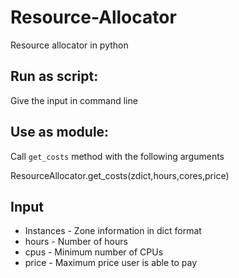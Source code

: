 # Resource-Allocator
Resource allocator in python

Run as script:
--------------
Give the input in command line

Use as module:
--------------
Call `get_costs` method with the following arguments

ResourceAllocator.get_costs(zdict,hours,cores,price)

Input
-----

* Instances - Zone information in dict format
* hours - Number of hours
* cpus - Minimum number of CPUs
* price - Maximum price user is able to pay
